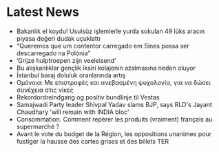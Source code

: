 # Latest News
-  Bakanlık el koydu! Usulsüz işlemlerle yurda sokulan 49 lüks aracın piyasa değeri dudak uçuklattı
-  “Queremos que um contentor carregado em Sines possa ser descarregado na Polónia”
-  ’Grijze hulptroepen zijn veeleisend’
-  Bu alışkanlıklar gençlik iksiri kolajenin azalmasına neden oluyor
-  İstanbul baraj doluluk oranlarında artış
-  Ομόνοια: Με επιστροφές και ανεβασμένη ψυχολογία, για να δώσει συνέχεια στις νίκες
-  Rekordordreindgang og positiv bundlinje til Vestas
-  Samajwadi Party leader Shivpal Yadav slams BJP, says RLD's Jayant Chaudhary 'will remain with INDIA bloc'
-  Consommation. Comment repérer les produits (vraiment) français au supermarché ?
-  Avant le vote du budget de la Région, les oppositions unanimes pour fustiger la hausse des cartes grises et des billets TER
